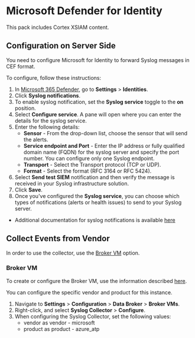 # Microsoft Defender for Identity
This pack includes Cortex XSIAM content. 
## Configuration on Server Side
You need to configure Microsoft for Identity to forward Syslog messages in CEF format.

To configure, follow these instructions:
1. In [Microsoft 365 Defender](https://security.microsoft.com/), go to **Settings** > **Identities**.
2. Click **Syslog notifications**.
3. To enable syslog notification, set the **Syslog service** toggle to the **on** position.
4. Select **Configure service**. A pane will open where you can enter the details for the syslog service.
5. Enter the following details:
   * **Sensor** - From the drop-down list, choose the sensor that will send the alerts.
   * **Service endpoint and Port** - Enter the IP address or fully qualified domain name (FQDN) for the syslog server and specify the port number. You can configure only one Syslog endpoint.
   * **Transport** - Select the Transport protocol (TCP or UDP).
   * **Format** - Select the format (RFC 3164 or RFC 5424).
6. Select **Send test SIEM** notification and then verify the message is received in your Syslog infrastructure solution.
7. Click **Save**.
8. Once you've configured the **Syslog service**, you can choose which types of notifications (alerts or health issues) to send to your Syslog server.

* Additional documentation for syslog notifications is available [here](https://learn.microsoft.com/en-us/defender-for-identity/notifications#syslog-notifications)

## Collect Events from Vendor

In order to use the collector, use the [Broker VM](#broker-vm) option.

### Broker VM
To create or configure the Broker VM, use the information described [here](https://docs-cortex.paloaltonetworks.com/r/Cortex-XDR/Cortex-XDR-Pro-Administrator-Guide/Configure-the-Broker-VM).

You can configure the specific vendor and product for this instance.


1. Navigate to **Settings** > **Configuration** > **Data Broker** > **Broker VMs**. 
2. Right-click, and select **Syslog Collector** > **Configure**.
3. When configuring the Syslog Collector, set the following values:
   - vendor as vendor - microsoft
   - product as product - azure_atp